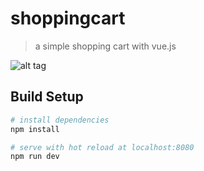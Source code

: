 # shoppingcart

> a simple shopping cart with vue.js

![alt tag](https://github.com/codekerala/vuejs-shoppingcart/raw/master/thumb.png)

## Build Setup

``` bash
# install dependencies
npm install

# serve with hot reload at localhost:8080
npm run dev

